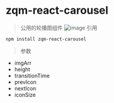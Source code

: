 # zqm-react-carousel
> 公用的轮播图组件
![image](https://user-images.githubusercontent.com/38695894/172082091-f9379015-1e55-4488-96cf-bf524548b386.png)
> 引用
``` 
npm install zqm-react-carousel
```
> 参数
  * imgArr
  * height
  * transitionTime
  * prevIcon
  * nextIcon
  * iconSize 

